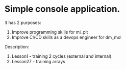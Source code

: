 # Simple console application.
It has 2 purposes:
1) Improve programming skills for mi_pit
2) Improve CI/CD skills as a devops engineer for dm_mol


Description:
1) Lesson1 - training 2 cycles (external and internal)
2) Lesson27 - training arrays
